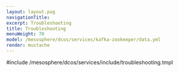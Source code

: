 ```yaml
---
layout: layout.pug
navigationTitle:
excerpt: Troubleshooting
title: Troubleshooting
menuWeight: 70
model: /mesosphere/dcos/services/kafka-zookeeper/data.yml
render: mustache
---
```


#include /mesosphere/dcos/services/include/troubleshooting.tmpl
